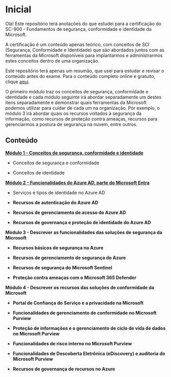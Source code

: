 # Inicial

Olá! Este repositório terá anotações do que estudei para a certificação do SC-900 - Fundamentos de segurança, conformidade e identidade da Microsoft.

A certificação é um conteúdo apenas teórico, com conceitos de SCI (Segurança, Conformidade e Identidade) que são abordados juntos com as ferramentas da Microsoft disponíveis para implantarmos e administrarmos estes conceitos dentro de uma organização.

Este repositório terá apenas um resumão, que usei para estudar e revisar o conteúdo antes do exame. Para o conteúdo completo online e gratuito, clique [aqui](https://learn.microsoft.com/pt-br/certifications/exams/sc-900/).

O primeiro módulo traz os conceitos de segurança, conformidade e identidade e cada módulo seguinte irá abordar separadamente um destes itens separadamente e demonstrar quais ferramentas da Microsoft podemos utilizar para cuidar de cada um na organização. Por exemplo, o módulo 3 irá abordar quais os recursos voltados à segurança da informação, como recursos de proteção contra ameaças, recursos para gerenciarmos a postura de segurança na nuvem, entre outros.    

## Conteúdo

[**Módulo 1 - Conceitos de segurança, conformidade e identidade**](Modulo1/)

* Conceitos de segurança e conformidade

* Conceitos de identidade

[**Módulo 2 - Funcionalidades do Azure AD, parte do Microsoft Entra**](Modulo2/)

* Serviços e tipos de identidade no Azure AD

* **Recursos de autenticação do Azure AD**

* **Recursos de gerenciamento de acesso do Azure AD**

* **Recursos de governança e proteção de identidade do Azure AD**

**Módulo 3 - Descrever as funcionalidades das soluções de segurança da Microsoft**

* **Recursos básicos de segurança no Azure**

* **Recursos de gerenciamento de segurança do Azure**

* **Recursos de segurança do Microsoft Sentinel**

* **Proteção contra ameaças com o Microsoft 365 Defender**

**Módulo 4 - Descrever os recursos das soluções de conformidade da Microsoft**

* **Portal de Confiança do Serviço e a privacidade na Microsoft**

* **Funcionalidades de gerenciamento de conformidade no Microsoft Purview**

* **Proteção de informações e o gerenciamento de ciclo de vida de dados no Microsoft Purview**

* **Funcionalidades de risco interno no Microsoft Purview**

* **Funcionalidades de Descoberta Eletrônica (eDiscovery) e auditoria do Microsoft Purview**

* **Recursos de governança de recursos no Azure**



